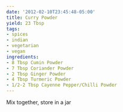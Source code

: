 ```yaml
---
date: '2012-02-10T23:45:48-05:00'
title: Curry Powder
yield: 23 Tbsp
tags:
- spices
- indian
- vegetarian
- vegan
ingredients:
- 8 Tbsp Cumin Powder
- 7 Tbsp Coriander Powder
- 2 Tbsp Ginger Powder
- 4 Tbsp Turmeric Powder
- 1/2-2 Tbsp Cayenne Pepper/Chilli Powder
---
```


Mix together, store in a jar
